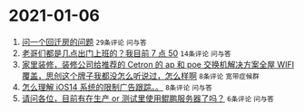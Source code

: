# 2021-01-06

1. [问一个回迁房的问题](https://www.v2ex.com/t/742048) `29条评论` `问与答`
1. [老哥们都是几点出门上班的？我目前 7 点 50](https://www.v2ex.com/t/742058) `14条评论` `问与答`
1. [家里装修，装修公司给推荐的 Cetron 的 ap 和 poe 交换机解决方案全屋 WIFI 覆盖，思创这个牌子我都没怎么听说过，怎么样啊](https://www.v2ex.com/t/742051) `8条评论` `宽带症候群`
1. [怎么理解 iOS14 系统的限制广告跟踪。。](https://www.v2ex.com/t/742049) `8条评论` `问与答`
1. [请问各位，目前有在生产 or 测试里使用鲲鹏服务器了吗？](https://www.v2ex.com/t/742046) `6条评论` `问与答`
